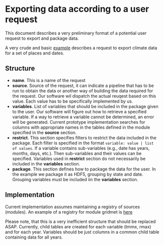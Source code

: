 Exporting data according to a user request
==========================================

This document describes a very preliminary format 
of a potential user request to export and package 
data.

A very crude and basic 
[example](https://gitlab-int.rc.fas.harvard.edu/rse/francesca_dominici/nsaph/-/blob/develop/src/yml/example_request.yaml)
describes a request to export climate data for a set 
of places and dates.

Structure
---------

 * **name**. This is a name of the request
 * **source**. Source of the request, it can indicate 
   a pipeline that has to be run to obtain the data
   or another way of building the data required for 
   the request. Our software wil dispatch the actual
   reuqest based on this value. Each value has to be 
   specifically implemented by us.
 * **variables**. List of variables that should be included 
   in the package given to the user. Our software
   will figure out how to retrieve a specified variable.
   If a way to retrieve a variable cannot be determined,
   an error will be generated. Current prototype 
   implementation searches for columns with appropriate 
   names in the tables defined in the module specified
   in the **source** section.
 * **restrict**. This section specifies filters to restrict 
   the data included in the package. Each filter is specified
   in the format `variable: value | list of values`. If a 
   variable contains sub-variables (e.g., date has years, 
   months, days, etc.). Then sub-variables and their values
   can be specified. Variables used in **restrict** section
   do not necessarily be included in the **variables** section.
 * **package**.  This section defines how to package the data 
   for the user. In the example we package it as HDF5, 
   grouping by state and date. Grouping variables must be 
   included iin the **variables** section.  

Implementation
--------------

Current implementation assumes maintaining a registry of 
sources (modules). An example of a registry for module 
gridmet is [here](https://gitlab-int.rc.fas.harvard.edu/rse/francesca_dominici/nsaph/-/blob/develop/src/yml/registry.yaml)

Please note, that this is a very inefficient structure 
that should be replaced ASAP. Currently, child tables are 
created for each variable (tmmx, rmax) and for each year.
Variables should be just columns in a common child table 
containing data for all years.
